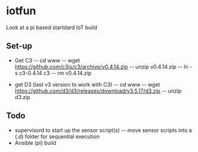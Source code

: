 # iotfun
Look at a pi based startdard IoT build

## Set-up

- Get C3 
-- cd www
-- wget https://github.com/c3js/c3/archive/v0.4.14.zip
-- unzip v0.4.14.zip
-- ln -s c3-0.4.14 c3
-- rm v0.4.14.zip

- get D3 (last v3 version to work with C3)
-- cd www
-- wget https://github.com/d3/d3/releases/download/v3.5.17/d3.zip
-- unzip d3.zip

## Todo 

- supervisord to start up the sensor script(s)
-- move sensor scripts into a (.d) folder for sequential execution
- Ansible (pi) build
